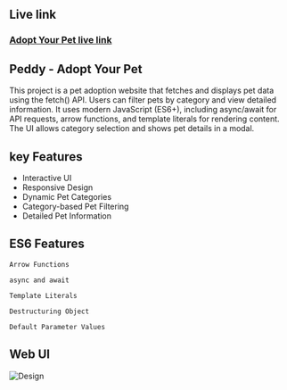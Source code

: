 ## Live link

### [Adopt Your Pet live link](https://adopt-your-peddy.netlify.app/)

## Peddy - Adopt Your Pet 

This project is a pet adoption website that fetches and displays pet data using the fetch() API. Users can filter pets by category and view detailed information. It uses modern JavaScript (ES6+), including async/await for API requests, arrow functions, and template literals for rendering content. The UI allows category selection and shows pet details in a modal.


## key Features

- Interactive UI
- Responsive Design
- Dynamic Pet Categories
- Category-based Pet Filtering
- Detailed Pet Information



## ES6 Features

 `Arrow Functions`

 `async and await`

 `Template Literals`

 `Destructuring Object`

 `Default Parameter Values`

## Web UI
![Design](https://i.ibb.co.com/HXFb3gr/adopt-your-peddy-netlify-app-1.png)
